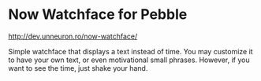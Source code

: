 # Now Watchface for Pebble

http://dev.unneuron.ro/now-watchface/

Simple watchface that displays a text instead of time. You may customize it to have your own text, or even motivational small phrases. However, if you want to see the time, just shake your hand.

